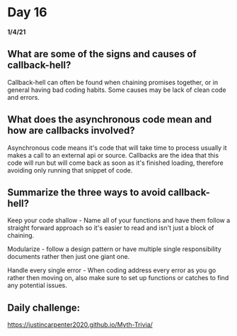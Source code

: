# Day 16
__1/4/21__

## What are some of the signs and causes of callback-hell?
Callback-hell can often be found when chaining promises together, or in general having bad coding habits. Some causes may be lack of clean code and errors.

## What does the asynchronous code mean and how are callbacks involved?
Asynchronous code means it's code that will take time to process usually it makes a call to an external api or source. Callbacks are the idea that this code will run but will come back as soon as it's finished loading, therefore avoiding only running that snippet of code. 

## Summarize the three ways to avoid callback-hell?
Keep your code shallow - Name all of your functions and have them follow a straight forward approach so it's easier to read and isn't just a block of chaining. 

Modularize - follow a design pattern or have multiple single responsibility documents rather then just one giant one.

 Handle every single error - When coding address every error as you go rather then moving on, also make sure to set up functions or catches to find any potential issues.


 ## Daily challenge:
  https://justincarpenter2020.github.io/Myth-Trivia/